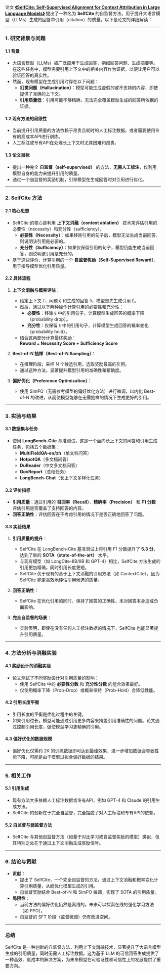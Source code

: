 论文 **[《SelfCite: Self-Supervised Alignment for Context Attribution in Large Language Models》](https://arxiv.org/pdf/2502.09604)** 提出了一种名为 **SelfCite** 的自监督方法，用于提升大语言模型（LLMs）生成的回答中引用（citation）的质量。以下是论文的详细解读：

---

### **1. 研究背景与问题**

#### **1.1 背景**
- 大语言模型（LLMs）被广泛应用于生成回答，例如回答问题、生成摘要等。在这些任务中，模型需要引用上下文中的相关内容作为证据，以便让用户可以验证回答的真实性。
- 然而，现有模型在生成引用时存在以下问题：
  - **幻觉问题（Hallucination）**：模型可能生成虚假的或不支持的内容，即使提供了准确的上下文。
  - **引用质量低**：引用可能不够精确，无法完全覆盖模型生成的回答所依据的证据。

#### **1.2 现有方法的局限性**
- 当前提升引用质量的方法依赖于昂贵且耗时的人工标注数据，或者需要使用专有的高成本API进行训练。
- 人工标注或专有API在处理长上下文时尤其困难和昂贵。

#### **1.3 论文目标**
- 提出一种完全 **自监督（self-supervised）** 的方法，**无需人工标注**，仅利用模型自身的能力来提升引用的质量。
- 通过一个自监督的奖励机制，引导模型在生成回答时对引用进行优化。

---

### **2. SelfCite 方法**

#### **2.1 核心思想**
- SelfCite 的核心是利用 **上下文消融（context ablation）** 技术来评估引用的必要性（necessity）和充分性（sufficiency）。
  - **必要性（Necessity）**：如果移除引用的句子后，模型无法生成当前回答，则说明该引用是必要的。
  - **充分性（Sufficiency）**：如果仅保留引用的句子，模型仍能生成当前回答，则说明该引用是充分的。
- 基于这些评价，计算引用的一个 **自监督奖励（Self-Supervised Reward）**，用于指导模型优化引用质量。

#### **2.2 具体流程**
1. **上下文消融与概率评估**：
   - 给定上下文 `C`、问题 `Q` 和生成的回答 `R`，模型首先生成引用 `E`。
   - 然后，通过以下两种操作计算引用的必要性和充分性：
     - **必要性**：移除 `E` 中的引用句子，计算模型生成回答的概率下降（probability drop）。
     - **充分性**：仅保留 `E` 中的引用句子，计算模型生成回答的概率变化（probability hold）。
   - 结合这两部分计算最终奖励：  
     **Reward = Necessity Score + Sufficiency Score**
     
2. **Best-of-N 抽样（Best-of-N Sampling）**：
   - 在推理阶段，采样 N 个候选引用，选取奖励最高的引用。
   - 通过这种方法，显著提升模型引用的准确性和精确度。

3. **偏好优化（Preference Optimization）**：
   - 使用 SimPO（无需参考模型的偏好优化方法）进行微调，以内化 Best-of-N 的改进，从而使模型能够在无需抽样的情况下生成更好的引用。

---

### **3. 实验与结果**

#### **3.1 数据集与任务**
- 使用 **LongBench-Cite** 基准测试，这是一个面向长上下文的问答和引用生成任务，包括五个数据集：
  - **MultiFieldQA-en/zh**（单文档问答）
  - **HotpotQA**（多文档问答）
  - **DuReader**（中文多文档问答）
  - **GovReport**（总结任务）
  - **LongBench-Chat**（长上下文多样化任务）

#### **3.2 评价指标**
- **引用质量**：通过引用的 **召回率（Recall）**、**精确率（Precision）** 和 **F1 分数** 评估引用是否覆盖了支持回答的内容。
- **回答正确性**：评估回答在不考虑引用的情况下是否正确地回答了问题。

#### **3.3 实验结果**
1. **引用质量的提升**：
   - SelfCite 在 LongBench-Cite 基准测试上将引用 F1 分数提升了 **5.3 分**，达到了新的 **SOTA（state-of-the-art）** 水平。
   - 与现有模型（如 LongCite-8B/9B 和 GPT-4）相比，SelfCite 方法生成的引用更加精确，同时引用长度更短。
   - SelfCite 优于现有的基于上下文消融的引用方法（如 ContextCite），因为 SelfCite 能更高效地评估引用候选的质量。

2. **回答正确性**：
   - SelfCite 在优化引用的同时，保持了回答的正确性，未对回答本身造成负面影响。

3. **完全自监督的场景**：
   - 实验表明，即使在没有任何人工标注数据的情况下，SelfCite 也能显著提升引用质量。

---

### **4. 方法分析与消融实验**

#### **4.1 奖励设计的消融实验**
- 论文测试了不同奖励设计对引用质量的影响：
  - 使用 SelfCite 中的 **必要性分数** 和 **充分性分数** 的组合效果最好。
  - 仅使用概率下降（Prob-Drop）或概率保持（Prob-Hold）会降低性能。

#### **4.2 引用长度平衡**
- 引用长度的平衡是优化过程中的关键。
- 如果引用过长，模型可能通过引用更多内容来掩盖引用准确性的问题。论文通过控制引用长度，促使模型学习更精确的引用。

#### **4.3 偏好优化的数据规模**
- 偏好优化仅需约 2K 的训练数据即可达到最佳效果，进一步增加数据会导致性能下降，可能是由于模型过拟合偏好数据的结果。

---

### **5. 相关工作**

#### **5.1 引用生成**
- 现有方法大多依赖人工标注数据或专有API，例如 GPT-4 和 Claude 的引用生成方法。
- SelfCite 的创新在于完全自监督，完全摆脱了对人工标注和专有API的依赖。

#### **5.2 自监督与弱监督方法**
- SelfCite 与其他自监督方法（如基于对比学习或自监督奖励的模型）类似，但其特别之处在于通过上下文消融生成奖励信号。

---

### **6. 结论与贡献**
- **贡献**：
  - 提出了 SelfCite，一个完全自监督的方法，通过上下文消融和概率变化计算引用质量，从而优化模型生成的引用。
  - 自监督奖励结合 Best-of-N 和 SimPO 微调，实现了 SOTA 的引用质量。
- **局限性**：
  - 当前方法的偏好优化仍然是离线的，未来可以探索在线的强化学习方法（如 PPO）。
  - 自监督的 SFT 阶段（监督微调）仍有改进空间。

---

### **总结**
SelfCite 是一种创新的自监督方法，利用上下文消融技术，显著提升了大语言模型生成的引用质量，同时无需人工标注数据。这为基于 LLM 的可信回答生成提供了一种高效、低成本的解决方案，为未来模型在可验证性和可信性上的发展提供了重要方向。
